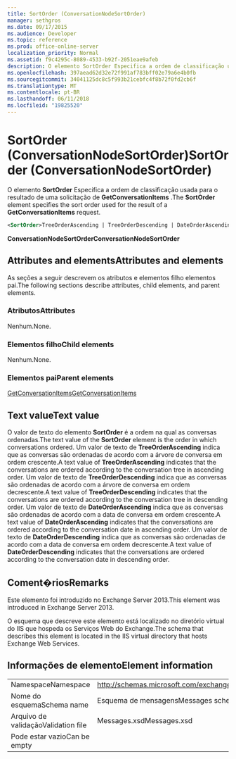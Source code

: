 ```yaml
---
title: SortOrder (ConversationNodeSortOrder)
manager: sethgros
ms.date: 09/17/2015
ms.audience: Developer
ms.topic: reference
ms.prod: office-online-server
localization_priority: Normal
ms.assetid: f9c4295c-8089-4533-b92f-2051eae9afeb
description: O elemento SortOrder Especifica a ordem de classificação usada para o resultado de uma solicitação de GetConversationItems.
ms.openlocfilehash: 397aead62d32e72f991af783bff02e79a6e4b0fb
ms.sourcegitcommit: 34041125dc8c5f993b21cebfc4f8b72f0fd2cb6f
ms.translationtype: MT
ms.contentlocale: pt-BR
ms.lasthandoff: 06/11/2018
ms.locfileid: "19825520"
---
```

# <a name="sortorder-conversationnodesortorder"></a><span data-ttu-id="8b472-103">SortOrder (ConversationNodeSortOrder)</span><span class="sxs-lookup"><span data-stu-id="8b472-103">SortOrder (ConversationNodeSortOrder)</span></span>

<span data-ttu-id="8b472-104">O elemento **SortOrder** Especifica a ordem de classificação usada para o resultado de uma solicitação de **GetConversationItems** .</span><span class="sxs-lookup"><span data-stu-id="8b472-104">The **SortOrder** element specifies the sort order used for the result of a **GetConversationItems** request.</span></span> 
  
```XML
<SortOrder>TreeOrderAscending | TreeOrderDescending | DateOrderAscending | DateOrderDescending</SortOrder>
```

 <span data-ttu-id="8b472-105">**ConversationNodeSortOrder**</span><span class="sxs-lookup"><span data-stu-id="8b472-105">**ConversationNodeSortOrder**</span></span>
## <a name="attributes-and-elements"></a><span data-ttu-id="8b472-106">Attributes and elements</span><span class="sxs-lookup"><span data-stu-id="8b472-106">Attributes and elements</span></span>

<span data-ttu-id="8b472-107">As seções a seguir descrevem os atributos e elementos filho elementos pai.</span><span class="sxs-lookup"><span data-stu-id="8b472-107">The following sections describe attributes, child elements, and parent elements.</span></span>
  
### <a name="attributes"></a><span data-ttu-id="8b472-108">Atributos</span><span class="sxs-lookup"><span data-stu-id="8b472-108">Attributes</span></span>

<span data-ttu-id="8b472-109">Nenhum.</span><span class="sxs-lookup"><span data-stu-id="8b472-109">None.</span></span>
  
### <a name="child-elements"></a><span data-ttu-id="8b472-110">Elementos filho</span><span class="sxs-lookup"><span data-stu-id="8b472-110">Child elements</span></span>

<span data-ttu-id="8b472-111">Nenhum.</span><span class="sxs-lookup"><span data-stu-id="8b472-111">None.</span></span>
  
### <a name="parent-elements"></a><span data-ttu-id="8b472-112">Elementos pai</span><span class="sxs-lookup"><span data-stu-id="8b472-112">Parent elements</span></span>

[<span data-ttu-id="8b472-113">GetConversationItems</span><span class="sxs-lookup"><span data-stu-id="8b472-113">GetConversationItems</span></span>](getconversationitems.md)
  
## <a name="text-value"></a><span data-ttu-id="8b472-114">Text value</span><span class="sxs-lookup"><span data-stu-id="8b472-114">Text value</span></span>

<span data-ttu-id="8b472-115">O valor de texto do elemento **SortOrder** é a ordem na qual as conversas ordenadas.</span><span class="sxs-lookup"><span data-stu-id="8b472-115">The text value of the **SortOrder** element is the order in which conversations ordered.</span></span> <span data-ttu-id="8b472-116">Um valor de texto de **TreeOrderAscending** indica que as conversas são ordenadas de acordo com a árvore de conversa em ordem crescente.</span><span class="sxs-lookup"><span data-stu-id="8b472-116">A text value of **TreeOrderAscending** indicates that the conversations are ordered according to the conversation tree in ascending order.</span></span> <span data-ttu-id="8b472-117">Um valor de texto de **TreeOrderDescending** indica que as conversas são ordenadas de acordo com a árvore de conversa em ordem decrescente.</span><span class="sxs-lookup"><span data-stu-id="8b472-117">A text value of **TreeOrderDescending** indicates that the conversations are ordered according to the conversation tree in descending order.</span></span> <span data-ttu-id="8b472-118">Um valor de texto de **DateOrderAscending** indica que as conversas são ordenadas de acordo com a data de conversa em ordem crescente.</span><span class="sxs-lookup"><span data-stu-id="8b472-118">A text value of **DateOrderAscending** indicates that the conversations are ordered according to the conversation date in ascending order.</span></span> <span data-ttu-id="8b472-119">Um valor de texto de **DateOrderDescending** indica que as conversas são ordenadas de acordo com a data de conversa em ordem decrescente.</span><span class="sxs-lookup"><span data-stu-id="8b472-119">A text value of **DateOrderDescending** indicates that the conversations are ordered according to the conversation date in descending order.</span></span> 
  
## <a name="remarks"></a><span data-ttu-id="8b472-120">Coment�rios</span><span class="sxs-lookup"><span data-stu-id="8b472-120">Remarks</span></span>

<span data-ttu-id="8b472-121">Este elemento foi introduzido no Exchange Server 2013.</span><span class="sxs-lookup"><span data-stu-id="8b472-121">This element was introduced in Exchange Server 2013.</span></span>
  
<span data-ttu-id="8b472-122">O esquema que descreve este elemento está localizado no diretório virtual do IIS que hospeda os Serviços Web do Exchange.</span><span class="sxs-lookup"><span data-stu-id="8b472-122">The schema that describes this element is located in the IIS virtual directory that hosts Exchange Web Services.</span></span>
  
## <a name="element-information"></a><span data-ttu-id="8b472-123">Informações de elemento</span><span class="sxs-lookup"><span data-stu-id="8b472-123">Element information</span></span>

|||
|:-----|:-----|
|<span data-ttu-id="8b472-124">Namespace</span><span class="sxs-lookup"><span data-stu-id="8b472-124">Namespace</span></span>  <br/> |http://schemas.microsoft.com/exchange/services/2006/messages  <br/> |
|<span data-ttu-id="8b472-125">Nome do esquema</span><span class="sxs-lookup"><span data-stu-id="8b472-125">Schema name</span></span>  <br/> |<span data-ttu-id="8b472-126">Esquema de mensagens</span><span class="sxs-lookup"><span data-stu-id="8b472-126">Messages schema</span></span>  <br/> |
|<span data-ttu-id="8b472-127">Arquivo de validação</span><span class="sxs-lookup"><span data-stu-id="8b472-127">Validation file</span></span>  <br/> |<span data-ttu-id="8b472-128">Messages.xsd</span><span class="sxs-lookup"><span data-stu-id="8b472-128">Messages.xsd</span></span>  <br/> |
|<span data-ttu-id="8b472-129">Pode estar vazio</span><span class="sxs-lookup"><span data-stu-id="8b472-129">Can be empty</span></span>  <br/> ||
   

